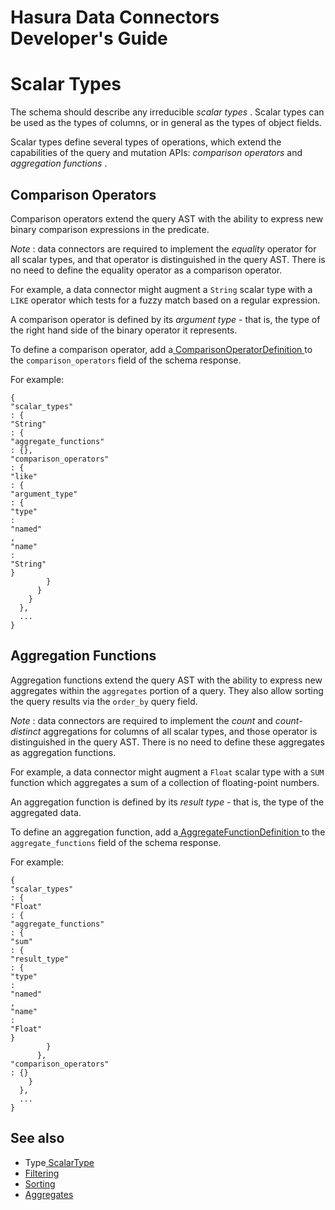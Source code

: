# Hasura Data Connectors Developer's Guide

# Scalar Types

The schema should describe any irreducible *scalar types* . Scalar types can be used as the types of columns, or in general as the types of object fields.

Scalar types define several types of operations, which extend the capabilities of the query and mutation APIs: *comparison operators* and *aggregation functions* .

## Comparison Operators

Comparison operators extend the query AST with the ability to express new binary comparison expressions in the predicate.

 *Note* : data connectors are required to implement the *equality* operator for all scalar types, and that operator is distinguished in the query AST. There is no need to define the equality operator as a comparison operator.

For example, a data connector might augment a `String` scalar type with a `LIKE` operator which tests for a fuzzy match based on a regular expression.

A comparison operator is defined by its *argument type* - that is, the type of the right hand side of the binary operator it represents.

To define a comparison operator, add a[ ComparisonOperatorDefinition ](../../reference/types.html#comparisonoperatordefinition)to the `comparison_operators` field of the schema response.

For example:

```
{
"scalar_types"
: {
"String"
: {
"aggregate_functions"
: {},
"comparison_operators"
: {
"like"
: {
"argument_type"
: {
"type"
:
"named"
,
"name"
:
"String"
}
        }
      }
    }
  },
  ...
}
```

## Aggregation Functions

Aggregation functions extend the query AST with the ability to express new aggregates within the `aggregates` portion of a query. They also allow sorting the query results via the `order_by` query field.

 *Note* : data connectors are required to implement the *count* and *count-distinct* aggregations for columns of all scalar types, and those operator is distinguished in the query AST. There is no need to define these aggregates as aggregation functions.

For example, a data connector might augment a `Float` scalar type with a `SUM` function which aggregates a sum of a collection of floating-point numbers.

An aggregation function is defined by its *result type* - that is, the type of the aggregated data.

To define an aggregation function, add a[ AggregateFunctionDefinition ](../../reference/types.html#aggregatefunctiondefinition)to the `aggregate_functions` field of the schema response.

For example:

```
{
"scalar_types"
: {
"Float"
: {
"aggregate_functions"
: {
"sum"
: {
"result_type"
: {
"type"
:
"named"
,
"name"
:
"Float"
}
        }
      },
"comparison_operators"
: {}
    }
  },
  ...
}
```

## See also

- Type[ ScalarType ](../../reference/types.html#scalartype)
- [ Filtering ](../queries/filtering.html)
- [ Sorting ](../queries/sorting.html)
- [ Aggregates ](../queries/aggregates.html)
